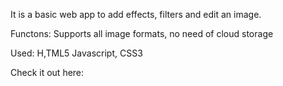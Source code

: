 It is a basic web app to add effects, filters and edit an image.

Functons:
Supports all image formats,
no need of cloud storage

Used:
H,TML5
Javascript,
CSS3

Check it out here: 
